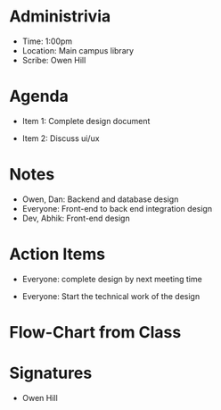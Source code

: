 # Administrivia

- Time: 1:00pm
- Location: Main campus library
- Scribe: Owen Hill

# Agenda
- Item 1: Complete design document

- Item 2: Discuss ui/ux

# Notes
- Owen, Dan: Backend and database design
- Everyone: Front-end to back end integration design
- Dev, Abhik: Front-end design

# Action Items
- Everyone: complete design by next meeting time

- Everyone: Start the technical work of the design

# Flow-Chart from Class


# Signatures

- Owen Hill

